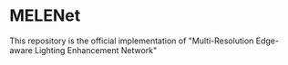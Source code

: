 # MELENet
This repository is the official implementation of "Multi-Resolution Edge-aware Lighting Enhancement Network"
